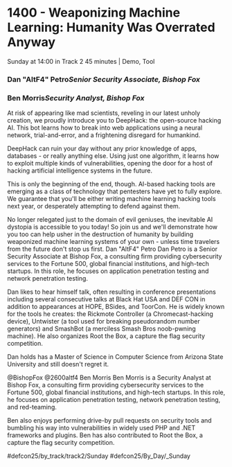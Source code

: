 # 1400 - Weaponizing Machine Learning: Humanity Was Overrated Anyway
Sunday at 14:00 in Track 2
45 minutes | Demo, Tool
### Dan "AltF4" Petro*Senior Security Associate, Bishop Fox*

### Ben Morris*Security Analyst, Bishop Fox*

At risk of appearing like mad scientists, reveling in our latest unholy creation, we proudly introduce you to DeepHack: the open-source hacking AI. This bot learns how to break into web applications using a neural network, trial-and-error, and a frightening disregard for humankind.

DeepHack can ruin your day without any prior knowledge of apps, databases - or really anything else. Using just one algorithm, it learns how to exploit multiple kinds of vulnerabilities, opening the door for a host of hacking artificial intelligence systems in the future.

This is only the beginning of the end, though. AI-based hacking tools are emerging as a class of technology that pentesters have yet to fully explore. We guarantee that you'll be either writing machine learning hacking tools next year, or desperately attempting to defend against them.

No longer relegated just to the domain of evil geniuses, the inevitable AI dystopia is accessible to you today! So join us and we'll demonstrate how you too can help usher in the destruction of humanity by building weaponized machine learning systems of your own - unless time travelers from the future don't stop us first.
Dan "AltF4" Petro
Dan Petro is a Senior Security Associate at Bishop Fox, a consulting firm providing cybersecurity services to the Fortune 500, global financial institutions, and high-tech startups. In this role, he focuses on application penetration testing and network penetration testing.

Dan likes to hear himself talk, often resulting in conference presentations including several consecutive talks at Black Hat USA and DEF CON in addition to appearances at HOPE, BSides, and ToorCon. He is widely known for the tools he creates: the Rickmote Controller (a Chromecast-hacking device), Untwister (a tool used for breaking pseudorandom number generators) and SmashBot (a merciless Smash Bros noob-pwning machine). He also organizes Root the Box, a capture the flag security competition.

Dan holds has a Master of Science in Computer Science from Arizona State University and still doesn't regret it.

@BishopFox
@2600altf4
Ben Morris
Ben Morris is a Security Analyst at Bishop Fox, a consulting firm providing cybersecurity services to the Fortune 500, global financial institutions, and high-tech startups. In this role, he focuses on application penetration testing, network penetration testing, and red-teaming.

Ben also enjoys performing drive-by pull requests on security tools and bumbling his way into vulnerabilities in widely used PHP and .NET frameworks and plugins. Ben has also contributed to Root the Box, a capture the flag security competition.

#defcon25/by_track/track2/Sunday #defcon25/By_Day/_Sunday